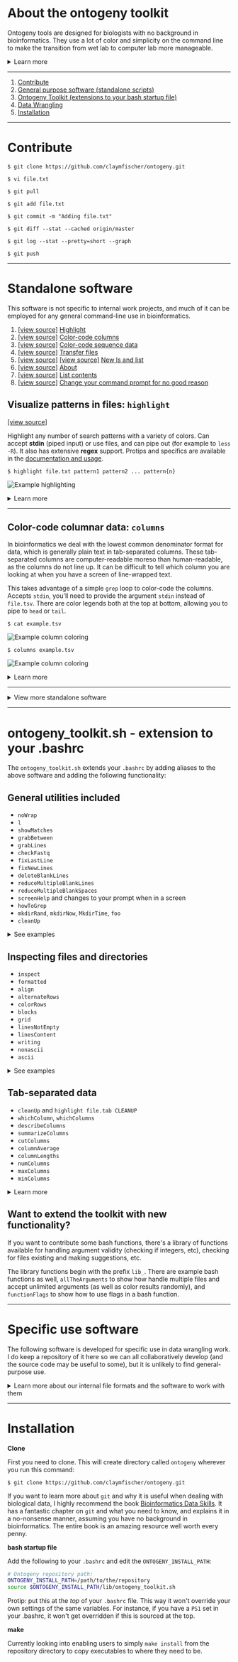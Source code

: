 # About the ontogeny toolkit

Ontogeny tools are designed for biologists with no background in bioinformatics. They use a lot of color and simplicity on the command line to make the transition from wet lab to computer lab more manageable. 

<details>
<summary>Learn more</summary>

The name *ontogeny* refers to the development of an individual from embryo to maturity. I chose this name as my hope is these tools help you to go from terrified of a command line to proficient in bioinformatics.

They are bash shell scripts cobbled together while learning how to work with biological data on UNIX/Linux servers (data wrangling).

They follow [kent](https://github.com/ucscGenomeBrowser/kent) command conventions. This means executing the command with no arguments will show usage/help. Most also follow UNIX/Linux conventions by showing usage when run with the `-h` or `--help` flags.

---

Most UNIX software is designed to be [minimimalist](https://en.wikipedia.org/wiki/Unix_philosophy). This is ideal for UNIX power tools, as it makes dealing with data easier in pipelines. 

On the other hand, most of my software is not designed to be part of a pipeline. These tools were designed to format the data for non-programmers to read more easily. Output tends to have columns formatted to align, lots of color, and spacing on the top, left and bottom. This would throw a wrench in the gears of most data pipelines.

</details>

---

1. <a href="#Contribute">Contribute</a>
2. <a href="#General">General purpose software (standalone scripts)</a>
2. <a href="#toolkit">Ontogeny Toolkit (extensions to your bash startup file)</a>
3. <a href="#Specific">Data Wrangling</a>
4. <a href="#Installation">Installation</a>

---
<a name="Contribute"></a>
# Contribute

`$ git clone https://github.com/claymfischer/ontogeny.git`

`$ vi file.txt`

`$ git pull`

`$ git add file.txt`

`$ git commit -m "Adding file.txt"`

`$ git diff --stat --cached origin/master`

`$ git log --stat --pretty=short --graph`

`$ git push`

---
<a name="General"></a>
# Standalone software

This software is not specific to internal work projects, and much of it can be employed for any general command-line use in bioinformatics.

1. [[view source]](https://github.com/claymfischer/ontogeny/blob/master/bin/ontogeny_highlight.sh) <a href="#highlight">Highlight</a>
2. [[view source]](https://github.com/claymfischer/ontogeny/blob/master/bin/ontogeny_columns.sh) <a href="#columns">Color-code columns</a>
3. [[view source]](https://github.com/claymfischer/ontogeny/blob/master/bin/ontogeny_fastq.sh) <a href="#sequence">Color-code sequence data</a>
4. [[view source]](https://github.com/claymfischer/ontogeny/blob/master/bin/ontogeny_transfer.sh) <a href="#transfer">Transfer files</a>
5. [[view source]](https://github.com/claymfischer/ontogeny/blob/master/bin/ontogeny_newLs.sh) [[view source]](https://github.com/claymfischer/ontogeny/blob/master/bin/ontogeny_list.sh) <a href="#newls">New ls and list</a>
6. [[view source]](https://github.com/claymfischer/ontogeny/blob/master/bin/ontogeny_about.sh) <a href="#about">About</a>
7. [[view source]](https://github.com/claymfischer/ontogeny/blob/master/bin/ontogeny_contents.sh) <a href="#contents">List contents</a>
7. [[view source]](https://github.com/claymfischer/ontogeny/blob/master/bin/ontogeny_changePrompt.sh) <a href="#prompt">Change your command prompt for no good reason</a>

<a name="highlight"></a>
## Visualize patterns in files: `highlight`
 [[view source]](https://github.com/claymfischer/ontogeny/blob/master/bin/ontogeny_highlight.sh)
 
Highlight any number of search patterns with a variety of colors. Can accept **stdin** (piped input) or use files, and can pipe out (for example to `less -R`). It also has extensive **regex** support. Protips and specifics are available in the [documentation and usage](https://github.com/claymfischer/ontogeny/blob/master/docs_highlight.md).


`$ highlight file.txt pattern1 pattern2 ... pattern{n}`

![Example highlighting](/images/highlight/highlight.sh.png)

<details>
<summary>Learn more</summary>

**Input:** `stdin` `pipedinput` `file.txt` `"multiple.txt files.txt"` `file.*`

Input examples: 

`$ highlight *.txt pattern1 pattern2 ... pattern*n*`

`$ highlight "file.txt file2.txt" pattern1 pattern2 ... pattern*n*`

`$ cat file.txt | grep pattern1 | highlight stdin pattern2 pattern3 | less -R`

`$ cat file.txt | grep pattern1 | highlight pipedinput pattern2 pattern3 | less -R`

`pipedinput` and `stdin` are both the same, but `stdin` will show you a color legend of what you're highlighting.

> Note: adding multiple files will *filter* to only lines containing all the patterns. You can trick it to filter withinin a single file by also including the empty file `/dev/null`, for example: `$ highlight "/dev/null file.txt" pattern1 pattern2`

As this can handle any number of patterns (and will color them randomly with 256 colors), it's useful for a lot of QA purposes, making visual connections easier. For example, you could use command substitution to generate your pattern list:

`$ highlight file.txt $( cat listOfAssemblyNames.tsv | cut -f 2 | awk NF | sort | uniq | tr '\n' ' ' )`

> Note: there are patterns with special meaning, such as `CLEANUP` to help location errant tabs and spaces in biological data storage.

</details>

---
<a name="columns"></a>
## Color-code columnar data: `columns`

In bioinformatics we deal with the lowest common denominator format for data, which is generally plain text in tab-separated columns. These tab-separated columns are computer-readable moreso than human-readable, as the columns do not line up. It can be difficult to tell which column you are looking at when you have a screen of line-wrapped text.

This takes advantage of a simple `grep` loop to color-code the columns. Accepts `stdin`, you'll need to provide the argument `stdin` instead of `file.tsv`. There are color legends both at the top at bottom, allowing you to pipe to `head` or `tail`.

`$ cat example.tsv`

![Example column coloring](/images/columns/columns_preview_before.png)

`$ columns example.tsv`

![Example column coloring](/images/columns/column_preview_after.png)

<details>
<summary>Learn more</summary>

Any additional arguments will color specific columns for comparison. This example also shows how to use `stdin`.

`$ cat example.tsv | columns stdin 3 6 9 10 17 25`

![Example column coloring](/images/columns/column_comparisons.png)

</details>

--- 

<details>
<summary>View more standalone software</summary>

<a name="sequence"></a>
## Color-code sequence and quality score data: `fastq`

Color-codes bases in a gzipped fastq file.

`$ fastq SRR123.fastq.gz`

![Example fastq color-coding](/images/fastq/fastq.png)

<details>
<summary>Learn more</summary>

You can also color-code the quality score. Set any third argument.

`$ fastq SRR123.fastq.gz x`

![Example fastq color-coding](/images/fastq/fastq_quality.png)

</details>

--- 

<a name="newls"></a>
## New ls and new list: `newls` and `list`

This lists directories first, then files. It can color-code different types of files.

If you are new to shell scripting, these are fantastic examples to begin modifying. They were written as tutorials for how to write shell scripts. They are similar, except `list` will also do a line count for text files.

![Example transfer](/images/new_ls/new_ls.png)
![Example transfer](/images/new_ls/new_list.png)

--- 
<a name="about"></a>
## Quick inspection of file or directory: `about`

This will tell you about any file or directory. It has lazy usage, or more verbose usage that allows detailed previews of the file. 

*This was my first shell script, and really is not a great example of code. However, it's fast and it does what it needs so I've never updated it.*

<details>
<summary>Learn more</summary>
### About files

It will tell you file size, encoding (ASCII or non-ASCII), when the file was last modified in human terms (seconds, minutes, days, weeks, months, years), how many lines it has (and of those, how many are non-blank and how many are actual content, not comments), how many columns (default delimiter is a tab, but you can set it). It also previews the head and foot of a file. 

![Example about](/images/about/about_file.png)

`$ about file.txt`

### About directories

Gives you the real and apparent size of directory (eg. if transferring the contents over a network), the number of files in the top level as well as in all subdirectories, when the directory was last modified, any file extensions and examples with those extensions, and groups files by date modified.

![Example about](/images/about/about_directory.png)

</details> 

--- 

<a name="contents"></a>
## More informative directory contents: `contents`

This is an extension of a script I found in 'Wicked Cool Shell Scripts.'

![Example contents](/images/contents/contents.png)

---

<a name="transfer"></a>
## Quickly transfer files to-and-from your server: `transfer`

This is a simple script that generates a color-coded SCP command to upload or download files. It was written as a tutorial in bash shell scripting.

![Example transfer](/images/transfer/transfer.png)

<details>
<summary>Learn more</summary>
`$ transfer file1.txt file2.txt ... file{n}.txt`

It also takes advantage of filename expansion

` $ transfer *.txt`
</details>

---

<a name="prompt"></a>
## Change your command prompt `promptScript`

<details>
<summary>Learn more</summary>

This is a silly piece of software with no practical purpose, it was written as an exercise challenge when learning bash shell scripting.

![Example .bashrc aliases](/images/changePrompt/changePrompt.png)

It allows you to change your command prompt to any character. It can give you a new character at each prompt, or keep the same character, or return you to your old command prompt when done. The prompts chosen requires changing the settings of LC_ALL to allow UNICODE, so will affect `sort` behavior.

</details>

---
<a name="Colors"></a>
# Display 256-color palette library: `palette`

If you'd like to start using colors, here is the output from `bin/paletteTest.sh`:

![colors](/images/palette_fg.png)

![colors](/images/palette_bg.png)

![colors](/images/gradients.png)

</details> 

--- 

<a name="toolkit"></a>
# ontogeny_toolkit.sh - extension to your .bashrc

The `ontogeny_toolkit.sh` extends your `.bashrc` by adding aliases to the above software and adding the following functionality:


## General utilities included

* `noWrap`
* `l`
* `showMatches`
* `grabBetween`
* `grabLines`
* `checkFastq`
* `fixLastLine`
* `fixNewLines`
* `deleteBlankLines`
* `reduceMultipleBlankLines`
* `reduceMultipleBlankSpaces`
* `screenHelp` and changes to your prompt when in a screen
* `howToGrep`
* `mkdirRand`, `mkdirNow`, `MkdirTime`, `foo`
* `cleanUp`

<details>
<summary>See examples</summary>

### Temporarily disable text wrapping `noWrap`

Execute `noWrap` to temporarily halt line wrapping around your terminal. After 20 seconds your terminal is back to default.

### Human-readable ls: `l`

Execute `l` (lowercase L) to list everything in the directory in a more human-readable fashion, including the time stamps. It's a simple alias.

### Display at matches with context: `showMatches`

![ontogeny_toolkit.sh](/images/aliases/showMatches.png)

Execute `showMatches file.txt pattern` to show all matches (highlighted) with context. Add another argument to set amount of context you want to include: `showMatches file.txt pattern 10`. 

> Very fast and useful for parsing files with multiple matches, for example looking for a certain type of error in an error logs.

> Patterns have extensive regex support, as shown in image above

### Display all content between two patterns: `grabBetween`

![ontogeny_toolkit.sh](/images/aliases/grabBetween.png)

`grabBetween file.txt pattern1 pattern2`

> Note that this will grab the first match of the pattern found, and will ignore further matches.

> Patterns have extensive regex support

### Display content between two lines: `grabLines`

![ontogeny_toolkit.sh](/images/aliases/grabLines.png)

`grabLines file.txt 100 250`

This will return all content between line numbers. 

### Grab specific lines out of a gzipped fastq: `checkFastq`

This grabs the content between specific line numbers in a gzipped fastq file. Same usage as `grabLines`.

### Fix errors where last line of a file is a funky line break: `fixLastLine`.

`cat file.txt | fixLastLine > file2.txt`

Pipe to this to fix issues with CRLF lines. Very common with data saved from spreadsheets or text files from Windows PCs.

> Note that this is useful because many programs define a line as ending in a line break. If the last line does not ending with a line break, it may cause issues with some software.

### Fix files that have funky line breaks: `fixNewLines`

`cat file.txt | fixNewLines > file2.txt`

Pipe to this to fix CRLF lines in a file. Very common with data saved from spreadsheets or text files from Windows PCs.

### Remove all blank lines: `deleteBlankLines`

`cat file.txt | deleteBlankLines > file2.txt`

Removes blank lines from a file. Used in a pipe.

### Reduce multiple blank lines to one: `reduceMultipleBlankLines`

`cat file.txt | reduceMultipleBlankLines > file2.txt`

This will fix up a file by reducing regions with multiple blank lines to only one blank line.

### Reduce multiple blank spaces to one: `reduceMultipleBlankSpaces`

`cat file.txt | reduceMultipleBlankSpaces > file2.txt`

This will clean up a file, reducing areas with more than one space to only one space.

<a name="screen"></a>
### Make it clear when in a screen, and show screen sessions: `screenHelp`

Your prompt will automatically change when entering a `screen` to alert you that you're in a `screen` session.

![Example .bashrc aliases](/images/aliases/screen.png)

You can also invoke help by simply running `screenHelp` either in the screen session or on the command line for a quick refresher. It will also show you a list of running `screen` sessions or the name of your current screen, if in one.

![Example .bashrc aliases](/images/aliases/screenHelp.png)


<a name="grep"></a>
### grep cheatsheet: `howToGrep`
Since `grep` is such an important tool for bioinformaticians to learn, there's also a `howtogrep` refresher.

![Example .bashrc aliases](/images/aliases/howtogrep.png)

<a name="tmp"></a>
### Make better tmp directories: `mkdirRand`, `mkdirNow`, `MkdirTime`, `foo`

If you find yourself making a lot of `tmp` `temp` or `foo` directories and getting them mixed up, here are a few commands to make a unique directory that you can keep track of.

![Example .bashrc aliases](/images/aliases/mkdir.png)

</details>

## Inspecting files and directories

* `inspect`
* `formatted`
* `align`
* `alternateRows`
* `colorRows`
* `blocks`
* `grid`
* `linesNotEmpty`
* `linesContent`
* `writing`
* `nonascii`
* `ascii`

<details>
<summary>See examples</summary>

### Quickly view the beginning and end of a file: `inspect`

`inspect file.txt`

Default is to include first and last 5 lines, but you can set a different number: `inspect file.txt 20`+

### Quickly align delimited output: `formatted`

`cat file.txt | processing | formatted`

This will allow you to align files in a pipe. Can set any delimiter, but defaults to tab. For example, a csv file: `cat file.txt | formatted ","`

### Align file content: `align file.txt`

`align file.txt "delimiter"`

Aligns a file according to delimiter. If no delimiter set, defaults to tab. 

### Alternate row color, so data is easier to read: `alternateRows`

`cat file.txt | alternateRows`

Gives every other row a gray background color.

### Alternate row output with color: `colorRows`

`cat file.txt | colorRows`

Gives every other row a random color. Set an argument to give it a background color, instead.

### Organize content into gray blocks: `blocks`

`blocks file.tab`

Can set any delimiter as the second argument, defaults to tab.

### Turn small delimited content into colorful, spreadsheet-like grids: `grid`

`grid file.tab`

Can set any delimiter as the second argument, defaults to tab. 

Third argument will truncate line, for example to truncate each column to 10 characters: `grid file.tab tab 10`

It can also truncate to the `average` or `avg` of the column characters: `grid file.tab tab avg`

### `linesNotEmpty`

`cat file.txt | linesNotEmpty`

Returns number of lines that are not empty or white space.

### `linesContent`

`cat file.txt | linesContent

Returns number of lines containing content and which so not begin with a hashtag.

### Test if your current directory is actively writing anything: `writing`

![Example .bashrc aliases](/images/aliases/writing.png)

Simple trick to see if a directory size changes over one second. 

> Note: this uses `du`, then sleeps and uses `du` again to determine speed of writing. Large directories can take a while to run `du`, so the rate of writing may be inaccurate.

### Check if a file has non-ascii characters: `ascii` and `nonascii`

`cat file.txt | ascii`

![Example .bashrc aliases](/images/aliases/ascii.png)

`cat file.txt | nonascii`

![Example .bashrc aliases](/images/aliases/nonascii.png)


</details>



## Tab-separated data

* `cleanUp` and `highlight file.tab CLEANUP` 
* `whichColumn`, `whichColumns`
* `describeColumns`
* `summarizeColumns`
* `cutColumns`
* `columnAverage`
* `columnLengths`
* `numColumns`
* `maxColumns`
* `minColumns` 

<details>
<summary>Learn more</summary>

### Visually inspect for multiple spaces or tabs where they shouldn't be. ` cat file.txt | cleanUp `

![Example .bashrc aliases](/images/aliases/cleanUp.png)

Visually locate multiple spaces/tabs, helpful when data isn't validating the way you expected.

> Tip: `highlight` has a special pattern which works even better. `highlight file.txt CLEANUP`.

### Decipher which column number has your data of interest: `whichColumns`

`cat file.txt | whichColumns`

Figure out which column number you need. 

![Example .bashrc aliases](/images/aliases/whichColumn.png)

This way will preview the second line of the file to help you confirm it's the correct column.

![Example .bashrc aliases](/images/aliases/whichColumns.png)

> Tip: sometimes the file has funky line breaks if copied and pasted from a spreadsheet, so try `cat file.txt | fixNewLines | whichColumns.png` if you encounter troubles.

### Decipher which column number has your data of interest: `describeColumns`

`describeColumns file.tsv`

A fork of `whichColumns`, and also provides the column number, column header and first row value for a tab-separated file.

### `summarizeColumns`

`summarizeColumns file.tsv` will give a detailed overview of each column and let you know if the column numbers are inconsistent or the file uses Windows-style CRLF line breaks. You can set any delimiter, it defaults to tab. 

> Note that it gives 5 random values from each column so you get an idea of what's going on. You can instruct it to give a specific number of examples, and even truncate each example so they all fix on your screen.

### `cutColumns`

`cutColumns file.tsv 1 2 3`

Returns the file, but without the columns specified as arguments. Can be in any order.

### `columnAverage`

`cat file.tsv | cut -f 1 | columnAverage` This will return the average number of characters. This is for piped input, one column of data.

### `columnLengths`

`cat file.tsv | columnLengths` This will return the average characters in each column. Used in a pipe.

### `numColumns` 

`numColumns file.tsv` Returns the number of columns in a tab-separated file.

### `maxColumns`

`cat file.tsv | maxColumns` Returns the highest number of columns found in a tab-separated file.

### `minColumns`

Returns the lowest number of columns found in a tab-separted file.



Tab-separated data can be difficult to read if the rows vary in character length. Here's an example of using the format alias. 
Note that to align this, a character needs to be placed in columns or rows with blanks. This will insert a period (.) character. Seeing it aligned can be easier to read than coloring the columns.

![Example .bashrc aliases](/images/aliases/format_plain.png)

![Example .bashrc aliases](/images/aliases/format_formatted.png)

It's even easier to read than the color-coded `column` program from above:

![Example .bashrc aliases](/images/aliases/format_colored.png)


</details>

## Want to extend the toolkit with new functionality?

If you want to contribute some bash functions, there's a library of functions available for handling argument validity (checking if integers, etc), checking for files existing and making suggestions, etc.

The library functions begin with the prefix `lib_`. There are example bash functions as well, `allTheArguments` to show how handle multiple files and accept unlimited arguments (as well as color results randomly), and `functionFlags` to show how to use flags in a bash function.

--- 
<a name="Specific"></a>
# Specific use software

The following software is developed for specific use in data wrangling work. I do keep a repository of it here so we can all collaboratively develop (and the source code may be useful to some), but it is unlikely to find general-purpose use.

<details>
<summary>Learn more about our internal file formats and the software to work with them</summary>

A lot of this software is designed to work for:

**ra file, or Tag Storm**

An ra (relational-alternative) file establishes a record as a set of related tags and values in a blank line-delimited stanza (block of text). Parent stanzas convey tags and values shared with the rest of the file. Indented stanzas inherit parent stanzas, and can override parent settings. 

These are designed to be human-readable, and reduce redundancy of tab-separated files.

**manifest file**

This is a list of files with a unique identifer to link the file with metadata about it. Tab separated columns.

**spreadsheets**

In collaborating with off-site folks who are not familiar with the command-line, it can often be easier to share Google Sheets or Excel Spreadsheets. There is some software to generate input for spreadsheets.

---

1. Check submission
2. Generate spreadsheet input
3. Generate a tag storm summary
4. Generate a tag summary

---

### List all empty tags: `emptyTags`

`cat meta.txt | processing | emptyTags`

Useful to see if your processing messes up any tags.

### Remove all empty tags: `removeEmptyTags`

`cat meta.txt | processing | removeEmptyTags > meta.new`

### Make a list of tags in a Tag Storm: `listAllTags`

`listAllTags meta.txt`

### Show currently-valid tags from cdwCheckValidation.c: `listValidTags`

### Test if a Tag Storm has any invalid tags: `checkTagsValid`

### Convert to tag-style: `convertMisceFields`

`head -n 1 meta.tab | convertMisceFields >> fixedHeader.txt`

This will lower-case, convert spaces and dashes to underbars, and even change camel-cased to tag-format.

### Visually see how you Tag Storm maps to your manifest: `mapToManifest`

### Visually see how your manifest files maps to your Tag Storm: `mapToMeta`

## Check submission

This gives a summary of a relational-alternative, or ra, file. 

If an md5sum file is present, it will also validate that there are no collisions and compare it to the md5sum file.

![checkSubmission](/images/checkSubmission/checkSubmission_fail.png)

--- 

## Generate spreadsheet input

This takes a tag storm as input, does some calculations and gives a tab-separated output for importing into a tag reconciliation spreadsheet.

![generate spreadsheet input](/images/spreadsheetInput/spreadsheetInput.png)

---

## Generate a tag storm summary

This gives you a tag-by-tag count of values and totals them for you. Very useful for a high-level look at a tag storm.

![tagStormSummary](/images/tagStormSummary/tagStormSummary.png)

---

## Generate a tag summary

This gives a summary of a tag from a tag storm, providing counts and showing all the different values and the stanza indentation for each.

![tagSummary](/images/tagSummary/tagSummary.png)

</details>

---
<a name="Installation"></a>
# Installation

**Clone**

First you need to clone. This will create directory called `ontogeny` wherever you run this command:

`$ git clone https://github.com/claymfischer/ontogeny.git`

If you want to learn more about `git` and why it is useful when dealing with biological data, I highly recommend the book [Bioinformatics Data Skills](http://proquest.safaribooksonline.com/book/bioinformatics/9781449367480). It has a fantastic chapter on `git` and what you need to know, and explains it in a no-nonsense manner, assuming you have no background in bioinformatics. The entire book is an amazing resource well worth every penny.

**bash startup file**

Add the following to your `.bashrc` and edit the `ONTOGENY_INSTALL_PATH`:
```bash
# Ontogeny repository path:
ONTOGENY_INSTALL_PATH=/path/to/the/repository
source $ONTOGENY_INSTALL_PATH/lib/ontogeny_toolkit.sh
```
Protip: put this at the *top* of your `.bashrc` file. This way it won't override your own settings of the same variables. For instance, if you have a `PS1` set in your .bashrc, it won't get overridden if this is sourced at the top.

**make**

Currently looking into enabling users to simply `make install` from the repository directory to copy executables to where they need to be.

